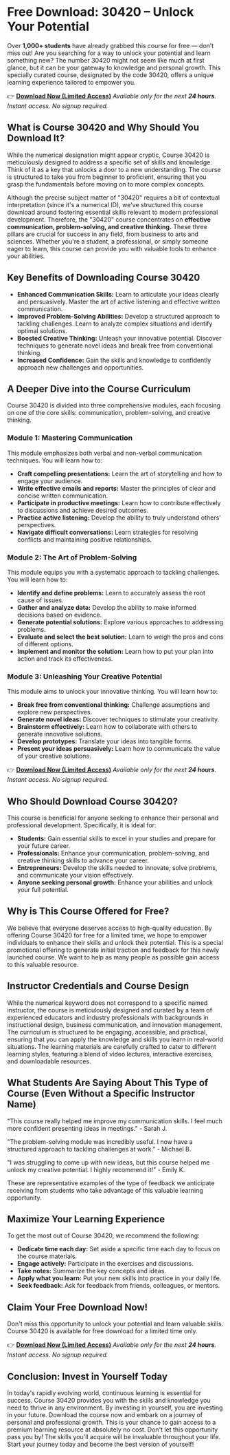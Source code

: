 # Free Download: 30420 – Unlock Your Potential

Over **1,000+ students** have already grabbed this course for free — don’t miss out! Are you searching for a way to unlock your potential and learn something new? The number 30420 might not seem like much at first glance, but it can be your gateway to knowledge and personal growth. This specially curated course, designated by the code 30420, offers a unique learning experience tailored to empower you.

👉 [**Download Now (Limited Access)**](https://udemywork.com/30420)
_Available only for the next **24 hours**. Instant access. No signup required._

## What is Course 30420 and Why Should You Download It?

While the numerical designation might appear cryptic, Course 30420 is meticulously designed to address a specific set of skills and knowledge. Think of it as a key that unlocks a door to a new understanding. The course is structured to take you from beginner to proficient, ensuring that you grasp the fundamentals before moving on to more complex concepts.

Although the precise subject matter of "30420" requires a bit of contextual interpretation (since it's a numerical ID), we've structured this course download around fostering essential skills relevant to modern professional development. Therefore, the "30420" course concentrates on **effective communication, problem-solving, and creative thinking.** These three pillars are crucial for success in any field, from business to arts and sciences. Whether you're a student, a professional, or simply someone eager to learn, this course can provide you with valuable tools to enhance your abilities.

## Key Benefits of Downloading Course 30420

*   **Enhanced Communication Skills:** Learn to articulate your ideas clearly and persuasively. Master the art of active listening and effective written communication.
*   **Improved Problem-Solving Abilities:** Develop a structured approach to tackling challenges. Learn to analyze complex situations and identify optimal solutions.
*   **Boosted Creative Thinking:** Unleash your innovative potential. Discover techniques to generate novel ideas and break free from conventional thinking.
*   **Increased Confidence:** Gain the skills and knowledge to confidently approach new challenges and opportunities.

## A Deeper Dive into the Course Curriculum

Course 30420 is divided into three comprehensive modules, each focusing on one of the core skills: communication, problem-solving, and creative thinking.

### Module 1: Mastering Communication

This module emphasizes both verbal and non-verbal communication techniques. You will learn how to:

*   **Craft compelling presentations:** Learn the art of storytelling and how to engage your audience.
*   **Write effective emails and reports:** Master the principles of clear and concise written communication.
*   **Participate in productive meetings:** Learn how to contribute effectively to discussions and achieve desired outcomes.
*   **Practice active listening:** Develop the ability to truly understand others' perspectives.
*   **Navigate difficult conversations:** Learn strategies for resolving conflicts and maintaining positive relationships.

### Module 2: The Art of Problem-Solving

This module equips you with a systematic approach to tackling challenges. You will learn how to:

*   **Identify and define problems:** Learn to accurately assess the root cause of issues.
*   **Gather and analyze data:** Develop the ability to make informed decisions based on evidence.
*   **Generate potential solutions:** Explore various approaches to addressing problems.
*   **Evaluate and select the best solution:** Learn to weigh the pros and cons of different options.
*   **Implement and monitor the solution:** Learn how to put your plan into action and track its effectiveness.

### Module 3: Unleashing Your Creative Potential

This module aims to unlock your innovative thinking. You will learn how to:

*   **Break free from conventional thinking:** Challenge assumptions and explore new perspectives.
*   **Generate novel ideas:** Discover techniques to stimulate your creativity.
*   **Brainstorm effectively:** Learn how to collaborate with others to generate innovative solutions.
*   **Develop prototypes:** Translate your ideas into tangible forms.
*   **Present your ideas persuasively:** Learn how to communicate the value of your creative solutions.

👉 [**Download Now (Limited Access)**](https://udemywork.com/30420)
_Available only for the next **24 hours**. Instant access. No signup required._

## Who Should Download Course 30420?

This course is beneficial for anyone seeking to enhance their personal and professional development. Specifically, it is ideal for:

*   **Students:** Gain essential skills to excel in your studies and prepare for your future career.
*   **Professionals:** Enhance your communication, problem-solving, and creative thinking skills to advance your career.
*   **Entrepreneurs:** Develop the skills needed to innovate, solve problems, and communicate your vision effectively.
*   **Anyone seeking personal growth:** Enhance your abilities and unlock your full potential.

## Why is This Course Offered for Free?

We believe that everyone deserves access to high-quality education. By offering Course 30420 for free for a limited time, we hope to empower individuals to enhance their skills and unlock their potential. This is a special promotional offering to generate initial traction and feedback for this newly launched course. We want to help as many people as possible gain access to this valuable resource.

## Instructor Credentials and Course Design

While the numerical keyword does not correspond to a specific named instructor, the course is meticulously designed and curated by a team of experienced educators and industry professionals with backgrounds in instructional design, business communication, and innovation management. The curriculum is structured to be engaging, accessible, and practical, ensuring that you can apply the knowledge and skills you learn in real-world situations. The learning materials are carefully crafted to cater to different learning styles, featuring a blend of video lectures, interactive exercises, and downloadable resources.

## What Students Are Saying About This Type of Course (Even Without a Specific Instructor Name)

"This course really helped me improve my communication skills. I feel much more confident presenting ideas in meetings." - Sarah J.

"The problem-solving module was incredibly useful. I now have a structured approach to tackling challenges at work." - Michael B.

"I was struggling to come up with new ideas, but this course helped me unlock my creative potential. I highly recommend it!" - Emily K.

These are representative examples of the type of feedback we anticipate receiving from students who take advantage of this valuable learning opportunity.

## Maximize Your Learning Experience

To get the most out of Course 30420, we recommend the following:

*   **Dedicate time each day:** Set aside a specific time each day to focus on the course materials.
*   **Engage actively:** Participate in the exercises and discussions.
*   **Take notes:** Summarize the key concepts and ideas.
*   **Apply what you learn:** Put your new skills into practice in your daily life.
*   **Seek feedback:** Ask for feedback from friends, colleagues, or mentors.

## Claim Your Free Download Now!

Don't miss this opportunity to unlock your potential and learn valuable skills. Course 30420 is available for free download for a limited time only.

👉 [**Download Now (Limited Access)**](https://udemywork.com/30420)
_Available only for the next **24 hours**. Instant access. No signup required._

## Conclusion: Invest in Yourself Today

In today's rapidly evolving world, continuous learning is essential for success. Course 30420 provides you with the skills and knowledge you need to thrive in any environment. By investing in yourself, you are investing in your future. Download the course now and embark on a journey of personal and professional growth. This is your chance to gain access to a premium learning resource at absolutely no cost. Don't let this opportunity pass you by! The skills you'll acquire will be invaluable throughout your life. Start your journey today and become the best version of yourself!
